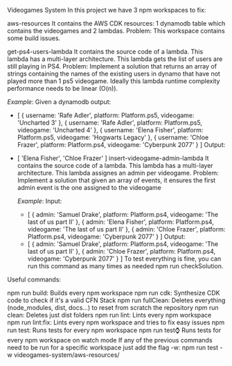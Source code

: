 Videogames System
In this project we have 3 npm workspaces to fix:

aws-resources It contains the AWS CDK resources: 1 dynamodb table which contains the videogames and 2 lambdas.
Problem: This workspace contains some build issues.

get-ps4-users-lambda It contains the source code of a lambda. This lambda has a multi-layer architecture. This lambda gets the list of users are still playing in PS4.
Problem: Implement a solution that returns an array of strings containing the names of the existing users in dynamo that have not played more than 1 ps5 videogame. Ideally this lambda runtime complexity performance needs to be linear (O(n)).

*Example*:
Given a dynamodb output:
- [
  {
    username: 'Rafe Adler',
    platform: Platform.ps5,
    videogame: 'Uncharted 3'
  },
  {
    username: 'Rafe Adler',
    platform: Platform.ps5,
    videogame: 'Uncharted 4'
  },
  {
    username: 'Elena Fisher',
    platform: Platform.ps5,
    videogame: 'Hogwarts Legacy'
  },
  {
    username: 'Chloe Frazer',
    platform: Platform.ps4,
    videogame: 'Cyberpunk 2077'
  }
]
Output:
- [ 'Elena Fisher', 'Chloe Frazer' ]
insert-videogame-admin-lambda It contains the source code of a lambda. This lambda has a multi-layer architecture. This lambda assignes an admin per videogame.
Problem: Implement a solution that given an array of events, it ensures the first admin event is the one assigned to the videogame

  *Example*:
  Input:
  - [
    {
      admin: 'Samuel Drake',
      platform: Platform.ps4,
      videogame: 'The last of us part II'
    },
    {
      admin: 'Elena Fisher',
      platform: Platform.ps4,
      videogame: 'The last of us part II'
    },
    {
      admin: 'Chloe Frazer',
      platform: Platform.ps4,
      videogame: 'Cyberpunk 2077'
    }
  ]
  Output:
  - [
    {
      admin: 'Samuel Drake',
      platform: Platform.ps4,
      videogame: 'The last of us part II'
    },
    {
      admin: 'Chloe Frazer',
      platform: Platform.ps4,
      videogame: 'Cyberpunk 2077'
    }
  ]
To test everything is fine, you can run this command as many times as needed npm run checkSolution.





Useful commands:

npm run build: Builds every npm workspace
npm run cdk: Synthesize CDK code to check if it's a valid CFN Stack
npm run fullClean: Deletes everything (node_modules, dist, docs...) to reset from scratch the repository
npm run clean: Deletes just dist folders
npm run lint: Lints every npm workspace
npm run lint:fix: Lints every npm workspace and tries to fix easy issues
npm run test: Runs tests for every npm workspace
npm run test:watch: Runs tests for every npm workspace on watch mode
If any of the previous commands need to be run for a specific workspace just add the flag -w: npm run test -w videogames-system/aws-resources/

